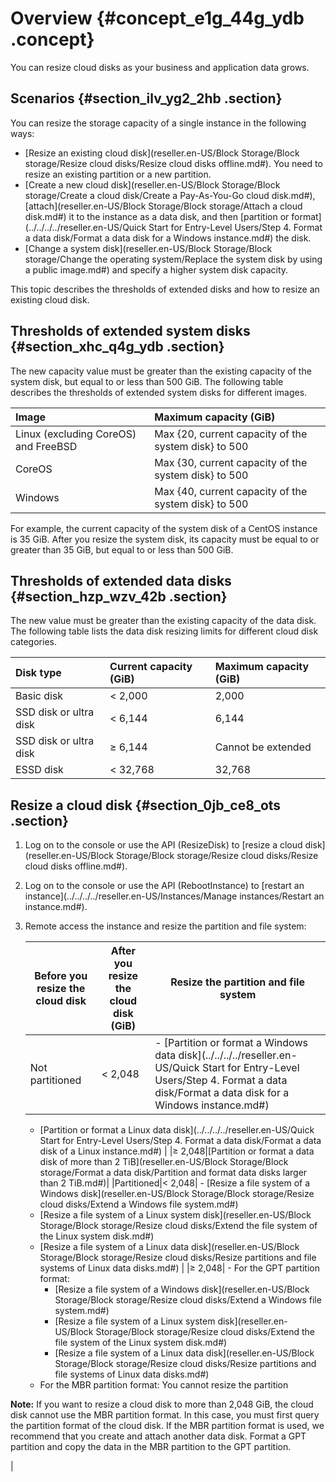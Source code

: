 # Overview {#concept_e1g_44g_ydb .concept}

You can resize cloud disks as your business and application data grows.

## Scenarios {#section_ilv_yg2_2hb .section}

You can resize the storage capacity of a single instance in the following ways:

-   [Resize an existing cloud disk](reseller.en-US/Block Storage/Block storage/Resize cloud disks/Resize cloud disks offline.md#). You need to resize an existing partition or a new partition.
-   [Create a new cloud disk](reseller.en-US/Block Storage/Block storage/Create a cloud disk/Create a Pay-As-You-Go cloud disk.md#), [attach](reseller.en-US/Block Storage/Block storage/Attach a cloud disk.md#) it to the instance as a data disk, and then [partition or format](../../../../reseller.en-US/Quick Start for Entry-Level Users/Step 4. Format a data disk/Format a data disk for a Windows instance.md#) the disk.
-   [Change a system disk](reseller.en-US/Block Storage/Block storage/Change the operating system/Replace the system disk by using a public image.md#) and specify a higher system disk capacity.

This topic describes the thresholds of extended disks and how to resize an existing cloud disk.

## Thresholds of extended system disks {#section_xhc_q4g_ydb .section}

The new capacity value must be greater than the existing capacity of the system disk, but equal to or less than 500 GiB. The following table describes the thresholds of extended system disks for different images.

|Image|Maximum capacity \(GiB\)|
|:----|:-----------------------|
|Linux \(excluding CoreOS\) and FreeBSD|Max \{20, current capacity of the system disk\} to 500|
|CoreOS|Max \{30, current capacity of the system disk\} to 500|
|Windows|Max \{40, current capacity of the system disk\} to 500|

For example, the current capacity of the system disk of a CentOS instance is 35 GiB. After you resize the system disk, its capacity must be equal to or greater than 35 GiB, but equal to or less than 500 GiB.

## Thresholds of extended data disks {#section_hzp_wzv_42b .section}

The new value must be greater than the existing capacity of the data disk. The following table lists the data disk resizing limits for different cloud disk categories.

|Disk type|Current capacity \(GiB\)|Maximum capacity \(GiB\)|
|:--------|:-----------------------|:-----------------------|
|Basic disk|< 2,000|2,000|
|SSD disk or ultra disk|< 6,144|6,144|
|SSD disk or ultra disk|≥ 6,144|Cannot be extended|
|ESSD disk|< 32,768|32,768|

## Resize a cloud disk {#section_0jb_ce8_ots .section}

1.  Log on to the console or use the API \(ResizeDisk\) to [resize a cloud disk](reseller.en-US/Block Storage/Block storage/Resize cloud disks/Resize cloud disks offline.md#).
2.  Log on to the console or use the API \(RebootInstance\) to [restart an instance](../../../../reseller.en-US/Instances/Manage instances/Restart an instance.md#).
3.  Remote access the instance and resize the partition and file system:

    |Before you resize the cloud disk|After you resize the cloud disk \(GiB\)|Resize the partition and file system|
    |--------------------------------|---------------------------------------|------------------------------------|
    |Not partitioned|< 2,048|     -   [Partition or format a Windows data disk](../../../../reseller.en-US/Quick Start for Entry-Level Users/Step 4. Format a data disk/Format a data disk for a Windows instance.md#)
    -   [Partition or format a Linux data disk](../../../../reseller.en-US/Quick Start for Entry-Level Users/Step 4. Format a data disk/Format a data disk of a Linux instance.md#)
 |
    |≥ 2,048|[Partition or format a data disk of more than 2 TiB](reseller.en-US/Block Storage/Block storage/Format a data disk/Partition and format data disks larger than 2 TiB.md#)|
    |Partitioned|< 2,048|     -   [Resize a file system of a Windows disk](reseller.en-US/Block Storage/Block storage/Resize cloud disks/Extend a Windows file system.md#)
    -   [Resize a file system of a Linux system disk](reseller.en-US/Block Storage/Block storage/Resize cloud disks/Extend the file system of the Linux system disk.md#)
    -   [Resize a file system of a Linux data disk](reseller.en-US/Block Storage/Block storage/Resize cloud disks/Resize partitions and file systems of Linux data disks.md#)
 |
    |≥ 2,048|     -   For the GPT partition format:
        -   [Resize a file system of a Windows disk](reseller.en-US/Block Storage/Block storage/Resize cloud disks/Extend a Windows file system.md#)
        -   [Resize a file system of a Linux system disk](reseller.en-US/Block Storage/Block storage/Resize cloud disks/Extend the file system of the Linux system disk.md#)
        -   [Resize a file system of a Linux data disk](reseller.en-US/Block Storage/Block storage/Resize cloud disks/Resize partitions and file systems of Linux data disks.md#)
    -   For the MBR partition format: You cannot resize the partition

**Note:** If you want to resize a cloud disk to more than 2,048 GiB, the cloud disk cannot use the MBR partition format. In this case, you must first query the partition format of the cloud disk. If the MBR partition format is used, we recommend that you create and attach another data disk. Format a GPT partition and copy the data in the MBR partition to the GPT partition.

 |


